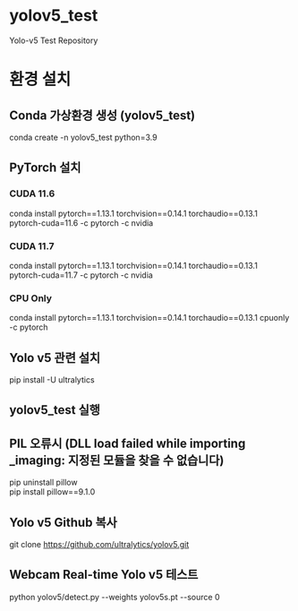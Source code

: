 # yolov5_test
Yolo-v5 Test Repository


# 환경 설치
## Conda 가상환경 생성 (yolov5_test)
conda create -n yolov5_test python=3.9

## PyTorch 설치
### CUDA 11.6
conda install pytorch==1.13.1 torchvision==0.14.1 torchaudio==0.13.1 pytorch-cuda=11.6 -c pytorch -c nvidia
### CUDA 11.7
conda install pytorch==1.13.1 torchvision==0.14.1 torchaudio==0.13.1 pytorch-cuda=11.7 -c pytorch -c nvidia
### CPU Only
conda install pytorch==1.13.1 torchvision==0.14.1 torchaudio==0.13.1 cpuonly -c pytorch


## Yolo v5 관련 설치
pip install -U ultralytics

## yolov5_test 실행

## PIL 오류시 (DLL load failed while importing _imaging: 지정된 모듈을 찾을 수 없습니다)
pip uninstall pillow <br>
pip install pillow==9.1.0

## Yolo v5 Github 복사
git clone https://github.com/ultralytics/yolov5.git

## Webcam Real-time Yolo v5 테스트
python yolov5/detect.py --weights yolov5s.pt --source 0
